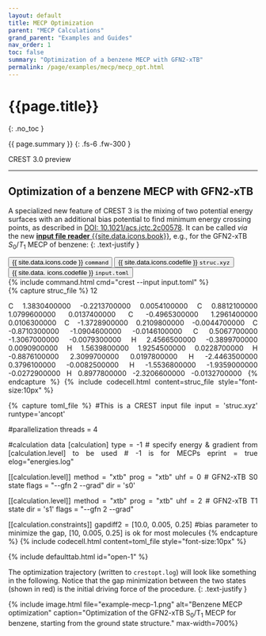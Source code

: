 ```yaml
---
layout: default
title: MECP Optimization
parent: "MECP Calculations"
grand_parent: "Examples and Guides"
nav_order: 1
toc: false
summary: "Optimization of a benzene MECP with GFN2-xTB"
permalink: /page/examples/mecp/mecp_opt.html
---
```


# {{page.title}}
{: .no_toc }

{{ page.summary }}
{: .fs-6 .fw-300 }

<div class="label label-green">CREST 3.0 preview</div>


---

## Optimization of a benzene MECP with GFN2-xTB

A specialized new feature of CREST 3 is the mixing of two potential energy surfaces with an
 additional bias potential to find minimum energy crossing points, as described in 
[DOI: 10.1021/acs.jctc.2c00578](https://doi.org/10.1021/acs.jctc.2c00578 "Fast Screening of Minimum Energy Crossing Points with Semiempirical Tight-Binding Methods").
It can be called *via* the new [**input file reader** {{site.data.icons.book}}](../documentation/inputfiles.html  "Documentation / Input Files"), e.g., for the GFN2-xTB *S*<sub>0</sub>/*T*<sub>1</sub> MECP of benzene:
{: .text-justify }

 <!-- Tab links -->
<div class="tab card">
  <button class="tablinks tab-id-1" onclick="openTabId(event, 'tab-1-1', 'tab-id-1')" id="open-1">{{ site.data.icons.code }} <code>command</code></button>
  <button class="tablinks tab-id-1" onclick="openTabId(event, 'tab-1-2', 'tab-id-1')">{{ site.data.icons.codefile }} <code>struc.xyz</code></button>
  <button class="tablinks tab-id-1" onclick="openTabId(event, 'tab-1-3', 'tab-id-1')">{{ site.data.  icons.codefile }} <code>input.toml</code></button>
</div>
<!-- Tab content -->
<div id="tab-1-1" class="tabcontent tab-id-1" style="text-align:justify">
{% include command.html cmd="crest <span class='nt'>--input</span> input.toml" %}
</div>
<div id="tab-1-2" class="tabcontent tab-id-1" style="text-align:justify">
{% capture struc_file %}
  12
 
 C          1.3830400000       -0.2213700000        0.0054100000
 C          0.8812100000        1.0799600000        0.0137400000
 C         -0.4965300000        1.2961400000        0.0106300000
 C         -1.3728900000        0.2109800000       -0.0044700000
 C         -0.8710300000       -1.0904600000       -0.0146100000
 C          0.5067700000       -1.3067000000       -0.0079300000
 H          2.4566500000       -0.3899700000        0.0090900000
 H          1.5639800000        1.9254500000        0.0228700000
 H         -0.8876100000        2.3099700000        0.0197800000
 H         -2.4463500000        0.3796100000       -0.0082500000
 H         -1.5536800000       -1.9359000000       -0.0272900000
 H          0.8977800000       -2.3206600000       -0.0132700000
{% endcapture %}
{% include codecell.html content=struc_file style="font-size:10px" %}
</div>
<div id="tab-1-3" class="tabcontent tab-id-1" style="text-align:justify">
{% capture toml_file %}
#This is a CREST input file
input = 'struc.xyz'
runtype='ancopt'

#parallelization
threads = 4

#calculation data
[calculation]
type = -1   # specify energy & gradient from [calculation.level] to be used
            # -1 is for MECPs
eprint = true
elog="energies.log" 

[[calculation.level]]
method = "xtb"
prog = "xtb"
uhf = 0  # GFN2-xTB S0 state
flags = "--gfn 2 --grad"
dir = 's0'

[[calculation.level]]
method = "xtb"
prog = "xtb"
uhf = 2  # GFN2-xTB T1 state
dir = 's1'
flags = "--gfn 2 --grad"

[[calculation.constraints]]
gapdiff2 = [10.0, 0.005, 0.25]  #bias parameter to minimize the gap, [10, 0.005, 0.25] is ok for most molecules
{% endcapture %}
{% include codecell.html content=toml_file style="font-size:10px" %}
</div>
{% include defaulttab.html id="open-1" %}

The optimization trajectory (written to `crestopt.log`) will look like something in the following. Notice that the gap minimization between the two states (shown in red) is the initial driving force of the procedure.
{: .text-justify }

{% include image.html file="example-mecp-1.png" alt="Benzene MECP optimization" caption="Optimization of the GFN2-xTB S<sub>0</sub>/T<sub>1</sub> MECP for benzene, starting from the ground state structure." max-width=700%}


